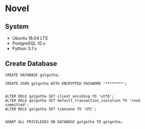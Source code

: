 # Novel

## System

* Ubuntu 18.04 LTS
* PostgreSQL 10.x
* Python 3.7.x

## Create Database

```
CREATE DATABASE golgotha;

CREATE USER golgotha WITH ENCRYPTED PASSWORD '********';


ALTER ROLE golgotha SET client_encoding TO 'utf8';
ALTER ROLE golgotha SET default_transaction_isolation TO 'read committed';
ALTER ROLE golgotha SET timezone TO 'UTC';


GRANT ALL PRIVILEGES ON DATABASE golgotha TO golgotha;
```
